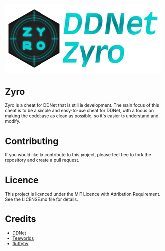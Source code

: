 <p align="center">
  <img src="./banner.png">
</p>

# Zyro

Zyro is a cheat for DDNet that is still in development. The main focus of this cheat is to be a simple and easy-to-use cheat for DDNet, with a focus on making the codebase as clean as possible, so it's easier to understand and modify.

# Contributing

If you would like to contribute to this project, please feel free to fork the repository and create a pull request.

# Licence

This project is licenced under the MIT Licence with Attribution Requirement. See the [LICENSE.md](LICENSE.md) file for details.

# Credits

- [DDNet](https://github.com/ddnet/ddnet)
- [Teeworlds](https://github.com/teeworlds/teeworlds)
- [fluffytw](https://github.com/fluffysnaff/fluffytw)
